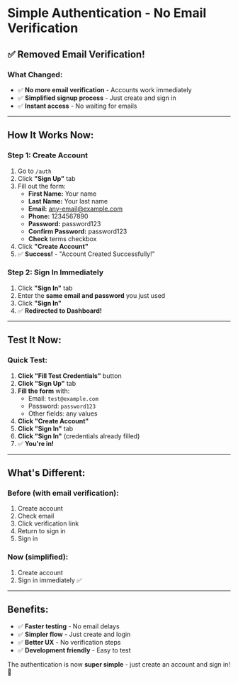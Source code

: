 # Simple Authentication - No Email Verification

## ✅ **Removed Email Verification!**

### **What Changed:**
- ✅ **No more email verification** - Accounts work immediately
- ✅ **Simplified signup process** - Just create and sign in
- ✅ **Instant access** - No waiting for emails

---

## **How It Works Now:**

### **Step 1: Create Account**
1. Go to `/auth`
2. Click **"Sign Up"** tab
3. Fill out the form:
   - **First Name:** Your name
   - **Last Name:** Your last name
   - **Email:** any-email@example.com
   - **Phone:** 1234567890
   - **Password:** password123
   - **Confirm Password:** password123
   - **Check** terms checkbox
4. Click **"Create Account"**
5. ✅ **Success!** - "Account Created Successfully!"

### **Step 2: Sign In Immediately**
1. Click **"Sign In"** tab
2. Enter the **same email and password** you just used
3. Click **"Sign In"**
4. ✅ **Redirected to Dashboard!**

---

## **Test It Now:**

### **Quick Test:**
1. **Click "Fill Test Credentials"** button
2. **Click "Sign Up"** tab
3. **Fill the form** with:
   - Email: `test@example.com`
   - Password: `password123`
   - Other fields: any values
4. **Click "Create Account"**
5. **Click "Sign In"** tab
6. **Click "Sign In"** (credentials already filled)
7. ✅ **You're in!**

---

## **What's Different:**

### **Before (with email verification):**
1. Create account
2. Check email
3. Click verification link
4. Return to sign in
5. Sign in

### **Now (simplified):**
1. Create account
2. Sign in immediately ✅

---

## **Benefits:**
- ✅ **Faster testing** - No email delays
- ✅ **Simpler flow** - Just create and login
- ✅ **Better UX** - No verification steps
- ✅ **Development friendly** - Easy to test

The authentication is now **super simple** - just create an account and sign in! 🎉
